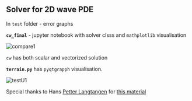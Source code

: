 
## Solver for 2D wave PDE

In `test` folder - error graphs


**`cw_final`** - jupyter notebook with solver clsss and `mathplotlib` visualisation

![compare1](compare_final1.gif)


`cw` has both scalar and vectorized solution

**`terrain.py`** has `pyqtgrapph` visualisation.

![testU1](testU1.gif)


Special thanks to Hans [Petter Langtangen](https://github.com/hplgit) for [this material](http://hplgit.github.io/num-methods-for-PDEs/doc/pub/wave/pdf/wave-4print-A4.pdf)
